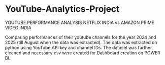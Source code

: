 # YouTube-Analytics-Project
YOUTUBE PERFORMANCE ANALYSIS
NETFLIX INDIA vs AMAZON PRIME VIDEO INDIA

Comparing performances of their youtube channels for the year 2024 and 2025 (till August when the data was extracted).
The data was extracted on python using YouTube API key and channel IDs.
The dataset was further cleaned and necessary csv were created for Dashboard creation on POWER BI.
